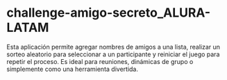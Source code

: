 # challenge-amigo-secreto_ALURA-LATAM
Esta aplicación permite agregar nombres de amigos a una lista, realizar un sorteo aleatorio para seleccionar a un participante y reiniciar el juego para repetir el proceso. Es ideal para reuniones, dinámicas de grupo o simplemente como una herramienta divertida.
